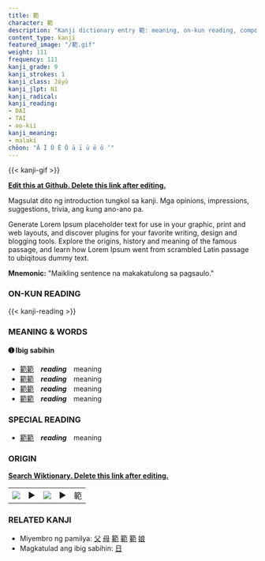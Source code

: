 ```yaml
---
title: 範
character: 範
description: "Kanji dictionary entry 範: meaning, on-kun reading, compounds, origin, related kanji"
content_type: kanji
featured_image: "/範.gif"
weight: 111
frequency: 111
kanji_grade: 9
kanji_strokes: 1
kanji_class: Jōyō
kanji_jlpt: N1
kanji_radical: 
kanji_reading: 
- DAI
- TAI
- oo-kii
kanji_meaning:
- malaki
chōon: "Ā Ī Ū Ē Ō ā ī ū ē ō ’"
---
```

[//]: # (Don't edit the line below. Kanji animated GIF code is automatically generated.)
{{< kanji-gif >}}

[//]: # (Edit below this line.)

**[Edit this at Github. Delete this link after editing.](https://github.com/tim0g/tim/tree/main/content/kanji/範/index.md)**

Magsulat dito ng introduction tungkol sa kanji. Mga opinions, impressions, suggestions, trivia, ang kung ano-ano pa.

Generate Lorem Ipsum placeholder text for use in your graphic, print and web layouts, and discover plugins for your favorite writing, design and blogging tools. Explore the origins, history and meaning of the famous passage, and learn how Lorem Ipsum went from scrambled Latin passage to ubiqitous dummy text.
 
**Mnemonic:** "Maikling sentence na makakatulong sa pagsaulo."

### ON-KUN READING

[//]: # (Don't edit the line below. ON-KUN READING code is automatically generated.)
{{< kanji-reading >}}

### MEANING & WORDS

#### ➊ **Ibig sabihin**
  - [範](../範)[範](../範)　***reading***　meaning
  - [範](../範)[範](../範)　***reading***　meaning
  - [範](../範)[範](../範)　***reading***　meaning
  - [範](../範)[範](../範)　***reading***　meaning

### SPECIAL READING
  - [範](../範)[範](../範)　***reading***　meaning

### ORIGIN

**[Search Wiktionary. Delete this link after editing.](https://wiktionary.org/wiki/範)**
<table class="kanji-table"><tr><td>
<img src="60px-範-bronze.svg.png">
</td><td>▶</td><td>
<img src="60px-範-oracle.svg.png">
</td><td>▶</td>
<td class="kanji-origin">範</td>
</tr></table>

### RELATED KANJI
- Miyembro ng pamilya: [父](../父) [母](../母) [範](../範) [範](../範) [範](../範) [娘](../娘)
- Magkatulad ang ibig sabihin: [日](../日)
